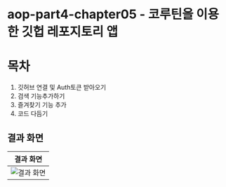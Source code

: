 # aop-part4-chapter05 - 코루틴을 이용한 깃헙 레포지토리 앱

# 목차
1. 깃허브 연결 및 Auth토큰 받아오기
2. 검색 기능추가하기
3. 즐겨찾기 기능 추가
4. 코드 다듬기



## 결과 화면

| 결과 화면 |
| -------------------------------------- |
| ![결과 화면](https://user-images.githubusercontent.com/8112952/109826958-aae83400-7c7e-11eb-825e-06288b84b84c.gif) |
